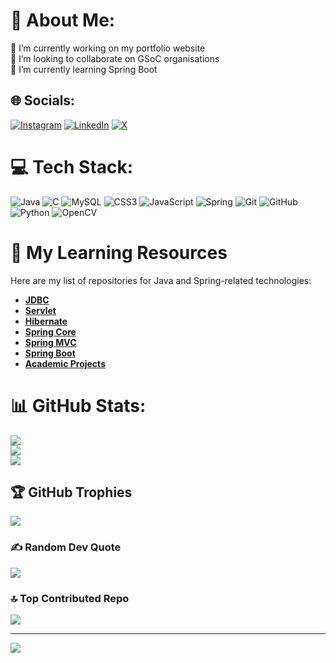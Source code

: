 # 💫 About Me:
🔭 I’m currently working on my portfolio website  
👯 I’m looking to collaborate on GSoC organisations  
🌱 I’m currently learning Spring Boot  

## 🌐 Socials:
[![Instagram](https://img.shields.io/badge/Instagram-%23E4405F.svg?logo=Instagram&logoColor=white)](https://instagram.com/vivek_jd_155) 
[![LinkedIn](https://img.shields.io/badge/LinkedIn-%230077B5.svg?logo=linkedin&logoColor=white)](https://linkedin.com/in/vivek-dhamanemath-38047a255) 
[![X](https://img.shields.io/badge/X-black.svg?logo=X&logoColor=white)](https://x.com/vivekjd15)  

# 💻 Tech Stack:
![Java](https://img.shields.io/badge/java-%23ED8B00.svg?style=for-the-badge&logo=openjdk&logoColor=white) 
![C](https://img.shields.io/badge/c-%2300599C.svg?style=for-the-badge&logo=c&logoColor=white) 
![MySQL](https://img.shields.io/badge/mysql-4479A1.svg?style=for-the-badge&logo=mysql&logoColor=white) 
![CSS3](https://img.shields.io/badge/css3-%231572B6.svg?style=for-the-badge&logo=css3&logoColor=white) 
![JavaScript](https://img.shields.io/badge/javascript-%23323330.svg?style=for-the-badge&logo=javascript&logoColor=%23F7DF1E) 
![Spring](https://img.shields.io/badge/spring-%236DB33F.svg?style=for-the-badge&logo=spring&logoColor=white) 
![Git](https://img.shields.io/badge/git-%23F05033.svg?style=for-the-badge&logo=git&logoColor=white) 
![GitHub](https://img.shields.io/badge/github-%23121011.svg?style=for-the-badge&logo=github&logoColor=white) 
![Python](https://img.shields.io/badge/python-3670A0?style=for-the-badge&logo=python&logoColor=ffdd54) 
![OpenCV](https://img.shields.io/badge/opencv-%23white.svg?style=for-the-badge&logo=opencv&logoColor=white) 

# 📂 My Learning Resources
Here are my list of repositories for Java and Spring-related technologies:

- [**JDBC**](https://github.com/stars/vivek-dhamanemath/lists/spring-boot)  
- [**Servlet**](https://github.com/stars/vivek-dhamanemath/lists/servlet)  
- [**Hibernate**](https://github.com/stars/vivek-dhamanemath/lists/hibernate)  
- [**Spring Core**](https://github.com/stars/vivek-dhamanemath/lists/spring-core)  
- [**Spring MVC**](https://github.com/stars/vivek-dhamanemath/lists/spring-mvc)  
- [**Spring Boot**](https://github.com/stars/vivek-dhamanemath/lists/spring-boot)
- [**Academic Projects**](https://github.com/stars/vivek-dhamanemath/lists/spring-boot) 

# 📊 GitHub Stats:
![](https://github-readme-stats.vercel.app/api?username=vivek-dhamanemath&theme=dark&hide_border=false&include_all_commits=true&count_private=false)  
![](https://github-readme-streak-stats.herokuapp.com/?user=vivek-dhamanemath&theme=dark&hide_border=false)  
![](https://github-readme-stats.vercel.app/api/top-langs/?username=vivek-dhamanemath&theme=dark&hide_border=false&include_all_commits=true&count_private=false&layout=compact)  

## 🏆 GitHub Trophies
![](https://github-profile-trophy.vercel.app/?username=vivek-dhamanemath&theme=radical&no-frame=false&no-bg=true&margin-w=4)  

### ✍️ Random Dev Quote
![](https://quotes-github-readme.vercel.app/api?type=horizontal&theme=radical)  

### 🔝 Top Contributed Repo
![](https://github-contributor-stats.vercel.app/api?username=vivek-dhamanemath&limit=5&theme=dark&combine_all_yearly_contributions=true)  

---
[![](https://visitcount.itsvg.in/api?id=vivek-dhamanemath&icon=0&color=0)](https://visitcount.itsvg.in)
